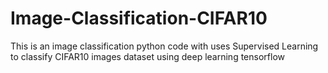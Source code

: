 # Image-Classification-CIFAR10
This is an image classification python code with uses Supervised Learning to classify CIFAR10 images dataset using deep learning tensorflow
